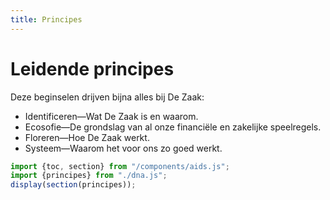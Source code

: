 ```yaml
---
title: Principes
---
```

# Leidende principes

Deze beginselen drijven bijna alles bij De Zaak:

- Identificeren—Wat De Zaak is en waarom.
- Ecosofie—De grondslag van al onze financiële en zakelijke speelregels.
- Floreren—Hoe De Zaak werkt.
- Systeem—Waarom het voor ons zo goed werkt.

~~~js
import {toc, section} from "/components/aids.js";
import {principes} from "./dna.js";
display(section(principes));
~~~